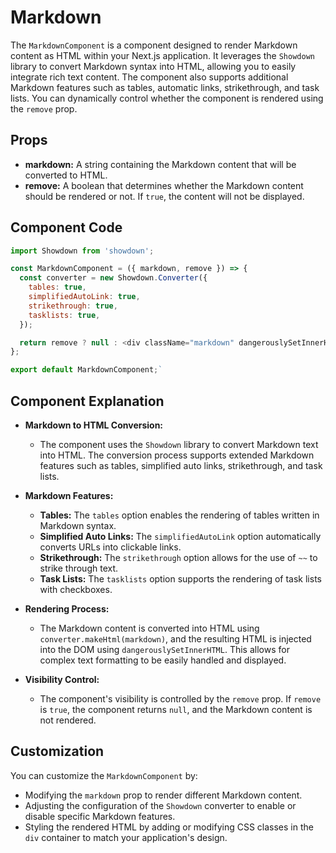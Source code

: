 
# Markdown
The `MarkdownComponent` is a component designed to render Markdown content as HTML within your Next.js application. It leverages the `Showdown` library to convert Markdown syntax into HTML, allowing you to easily integrate rich text content. The component also supports additional Markdown features such as tables, automatic links, strikethrough, and task lists. You can dynamically control whether the component is rendered using the `remove` prop.

## Props

-   **markdown:** A string containing the Markdown content that will be converted to HTML.
-   **remove:** A boolean that determines whether the Markdown content should be rendered or not. If `true`, the content will not be displayed.

## Component Code

```js title="src/components/availableComponents/MarkdownComponent.js"
import Showdown from 'showdown';

const MarkdownComponent = ({ markdown, remove }) => {
  const converter = new Showdown.Converter({
    tables: true,
    simplifiedAutoLink: true,
    strikethrough: true,
    tasklists: true,
  });

  return remove ? null : <div className="markdown" dangerouslySetInnerHTML={{ __html: converter.makeHtml(markdown) }} />;
};

export default MarkdownComponent;` 
```
## Component Explanation

-   **Markdown to HTML Conversion:**
    
    -   The component uses the `Showdown` library to convert Markdown text into HTML. The conversion process supports extended Markdown features such as tables, simplified auto links, strikethrough, and task lists.
-   **Markdown Features:**
    
    -   **Tables:** The `tables` option enables the rendering of tables written in Markdown syntax.
    -   **Simplified Auto Links:** The `simplifiedAutoLink` option automatically converts URLs into clickable links.
    -   **Strikethrough:** The `strikethrough` option allows for the use of `~~` to strike through text.
    -   **Task Lists:** The `tasklists` option supports the rendering of task lists with checkboxes.
-   **Rendering Process:**
    
    -   The Markdown content is converted into HTML using `converter.makeHtml(markdown)`, and the resulting HTML is injected into the DOM using `dangerouslySetInnerHTML`. This allows for complex text formatting to be easily handled and displayed.
-   **Visibility Control:**
    
    -   The component's visibility is controlled by the `remove` prop. If `remove` is `true`, the component returns `null`, and the Markdown content is not rendered.

## Customization

You can customize the `MarkdownComponent` by:

-   Modifying the `markdown` prop to render different Markdown content.
-   Adjusting the configuration of the `Showdown` converter to enable or disable specific Markdown features.
-   Styling the rendered HTML by adding or modifying CSS classes in the `div` container to match your application's design.